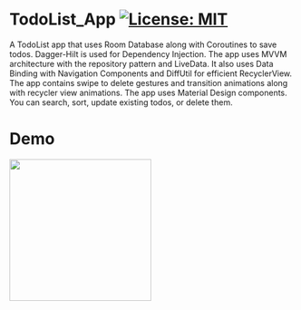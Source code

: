 # TodoList_App  [![License: MIT](https://img.shields.io/badge/License-MIT-yellow.svg)](https://opensource.org/licenses/MIT)

A TodoList app that uses Room Database along with Coroutines to save todos. Dagger-Hilt is used for Dependency Injection. The app uses MVVM architecture with the repository pattern and LiveData. It also uses Data Binding with Navigation Components and DiffUtil for efficient RecyclerView. The app contains swipe to delete gestures and transition animations along with recycler view animations. The app uses Material Design components. You can search, sort, update existing todos, or delete them.

# Demo

 <img src="app/demo/demo_gif.gif" width="250"/>
